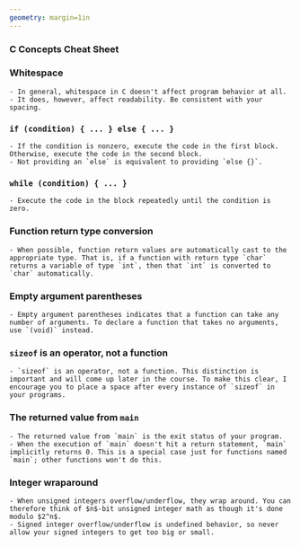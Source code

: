 ```yaml
---
geometry: margin=1in
---
```


### C Concepts Cheat Sheet

### Whitespace
    - In general, whitespace in C doesn't affect program behavior at all.
    - It does, however, affect readability. Be consistent with your spacing.

### `if (condition) { ... } else { ... }`
    - If the condition is nonzero, execute the code in the first block. Otherwise, execute the code in the second block.
    - Not providing an `else` is equivalent to providing `else {}`.
### `while (condition) { ... }`
    - Execute the code in the block repeatedly until the condition is zero.

### Function return type conversion
    - When possible, function return values are automatically cast to the appropriate type. That is, if a function with return type `char` returns a variable of type `int`, then that `int` is converted to `char` automatically.

### Empty argument parentheses
    - Empty argument parentheses indicates that a function can take any number of arguments. To declare a function that takes no arguments, use `(void)` instead.

### `sizeof` is an operator, not a function
    - `sizeof` is an operator, not a function. This distinction is important and will come up later in the course. To make this clear, I encourage you to place a space after every instance of `sizeof` in your programs.

### The returned value from `main`
    - The returned value from `main` is the exit status of your program.
    - When the execution of `main` doesn't hit a return statement, `main` implicitly returns 0. This is a special case just for functions named `main`; other functions won't do this.

### Integer wraparound
    - When unsigned integers overflow/underflow, they wrap around. You can therefore think of $n$-bit unsigned integer math as though it's done modulo $2^n$.
    - Signed integer overflow/underflow is undefined behavior, so never allow your signed integers to get too big or small.
